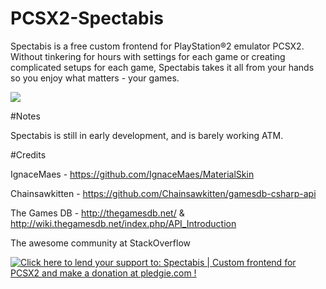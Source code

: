 # PCSX2-Spectabis

Spectabis is a free custom frontend for PlayStation®2 emulator PCSX2. Without tinkering for hours with settings for each game or creating complicated setups for each game, Spectabis takes it all from your hands so you enjoy what matters - your games.

![](https://i.imgur.com/hQEJFSy.png)


#Notes

Spectabis is still in early development, and is barely working ATM.

#Credits

IgnaceMaes - https://github.com/IgnaceMaes/MaterialSkin

Chainsawkitten - https://github.com/Chainsawkitten/gamesdb-csharp-api

The Games DB - http://thegamesdb.net/ & http://wiki.thegamesdb.net/index.php/API_Introduction

The awesome community at StackOverflow


<a href='https://pledgie.com/campaigns/32496'><img alt='Click here to lend your support to: Spectabis | Custom frontend for PCSX2 and make a donation at pledgie.com !' src='https://pledgie.com/campaigns/32496.png?skin_name=chrome' border='0' ></a>
